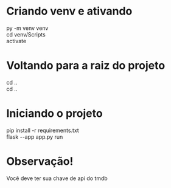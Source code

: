 # Criando venv e ativando
py -m venv venv
<br>
cd venv/Scripts
<br>
activate

# Voltando para a raiz do projeto 
cd ..
<br>
cd ..

# Iniciando o projeto
pip install -r requirements.txt
<br>
flask --app app.py run

# Observação!
Você deve ter sua chave de api do tmdb
